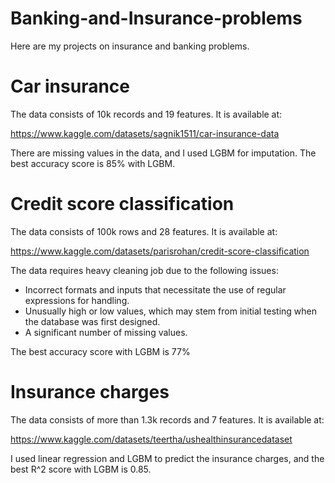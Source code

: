 # Banking-and-Insurance-problems

Here are my projects on insurance and banking problems.

# Car insurance

The data consists of 10k records and 19 features. It is available at: 

https://www.kaggle.com/datasets/sagnik1511/car-insurance-data

There are missing values in the data, and I used LGBM for imputation. The best accuracy score is 85% with LGBM.

# Credit score classification

The data consists of 100k rows and 28 features. It is available at:

https://www.kaggle.com/datasets/parisrohan/credit-score-classification

The data requires heavy cleaning job due to the following issues:

- Incorrect formats and inputs that necessitate the use of regular expressions for handling.
- Unusually high or low values, which may stem from initial testing when the database was first designed.
- A significant number of missing values.

The best accuracy score with LGBM is 77%

# Insurance charges

The data consists of more than 1.3k records and 7 features. It is available at:

https://www.kaggle.com/datasets/teertha/ushealthinsurancedataset

I used linear regression and LGBM to predict the insurance charges, and the best R^2 score with LGBM is 0.85.